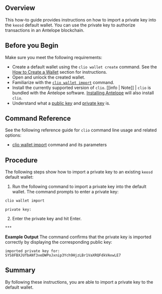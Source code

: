 ## Overview

This how-to guide provides instructions on how to import a private key into the `keosd` default wallet. You can use the private key to authorize transactions in an Antelope blockchain.

## Before you Begin

Make sure you meet the following requirements:

* Create a default wallet using the `clio wallet create` command. See the [How to Create a Wallet](../02_how-to-guides/how-to-create-a-wallet.md) section for instructions.
* Open and unlock the created wallet.
* Familiarize with the [`clio wallet import`](../03_command-reference/wallet/import.md) command.
* Install the currently supported version of `clio`.
[[info | Note]]
| `clio` is bundled with the Antelope software. [Installing Antelope](../../00_install/index.md) will also install `clio`.
* Understand what a [public key](/glossary.md#public-key) and [private key](/glossary.md#private-key) is.

## Command Reference

See the following reference guide for `clio` command line usage and related options:
* [clio wallet import](../03_command-reference/wallet/import.md) command and its parameters

## Procedure

The following steps show how to import a private key to an existing `keosd` default wallet:

1. Run the following command to import a private key into the default wallet. The command prompts to enter a private key:
```sh
clio wallet import
```
```console
private key:
```

2. Enter the private key and hit Enter.
```sh
***
```

**Example Output**
The command confirms that the private key is imported correctly by displaying the corresponding public key:
```console
imported private key for: SYS8FBXJUfbANf3xeDWPoJxnip3Ych9HjzLBr1VaXRQFdkVAxwLE7
```

## Summary

By following these instructions, you are able to import a private key to the default wallet.
